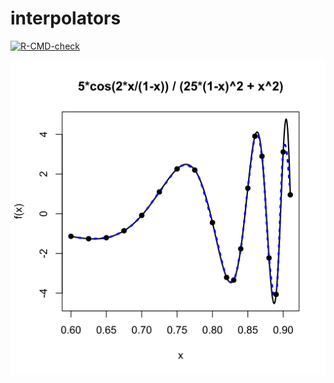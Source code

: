 # interpolators

<!-- badges: start -->
[![R-CMD-check](https://github.com/stla/interpolators/actions/workflows/R-CMD-check.yaml/badge.svg)](https://github.com/stla/interpolators/actions/workflows/R-CMD-check.yaml)
<!-- badges: end -->

![](https://raw.githubusercontent.com/stla/interpolators/main/inst/images/oscillating.png)
